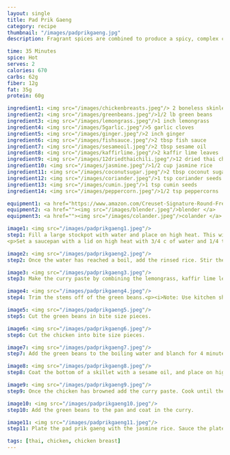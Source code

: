 ```yaml
---
layout: single
title: Pad Prik Gaeng
category: recipe
thumbnail: "/images/padprikgaeng.jpg"
description: Fragrant spices are combined to produce a spicy, complex curry paste. This thai red curry paste perfectly coats stir fried chicken and green beans for a dish that will excite your palate. 

time: 35 Minutes
spice: Hot
serves: 2
calories: 670
carbs: 62g
fiber: 12g
fat: 35g
protein: 60g

ingredient1: <img src="/images/chickenbreasts.jpeg"/> 2 boneless skinless chicken breasts
ingredient2: <img src="/images/greenbeans.jpeg"/>1/2 lb green beans
ingredient3: <img src="/images/lemongrass.jpeg"/>1 inch lemongrass
ingredient4: <img src="/images/5garlic.jpeg"/>5 garlic cloves
ingredient5: <img src="/images/ginger.jpeg"/>2 inch ginger
ingredient6: <img src="/images/fishsauce.jpeg"/>2 tbsp fish sauce
ingredient7: <img src="/images/sesameoil.jpeg"/>2 tbsp sesame oil
ingredient8: <img src="/images/kaffirlime.jpeg"/>2 kaffir lime leaves
ingredient9: <img src="/images/12driedthaichili.jpeg"/>12 dried thai chilis
ingredient10: <img src="/images/jasmine.jpeg"/>1/2 cup jasmine rice
ingredient11: <img src="/images/coconutsugar.jpeg"/>2 tbsp coconut sugar
ingredient12: <img src="/images/coriander.jpeg"/>1 tsp coriander seeds
ingredient13: <img src="/images/cumin.jpeg"/>1 tsp cumin seeds
ingredient14: <img src="/images/peppercorn.jpeg"/>1/2 tsp peppercorns

equipment1: <a href="https://www.amazon.com/Creuset-Signature-Round-French-Truffle/dp/B0076NOFSC/ref=as_li_ss_tl?s=kitchen&rps=1&ie=UTF8&qid=1481598867&sr=1-38&keywords=le+creuset&refinements=p_85:2470955011&th=1&linkCode=ll1&tag=cilalime09-20&linkId=9987204213f6c7ac4d1e12889972e623"><img src="/images/stockpot.jpeg"/>stockpot</a>
equipment2: <a href=""><img src="/images/blender.jpeg"/>blender </a>
equipment3: <a href=""><img src="/images/colander.jpeg"/>colander </a>

image1: <img src="/images/padprikgaeng1.jpeg"/>
step1: Fill a large stockpot with water and place on high heat. This will be used to blanch the green beans.
<p>Set a saucepan with a lid on high heat with 3/4 c of water and 1/4 teaspoon of salt. While waiting for the water to boil, place the rice in a bowl and fill it with water. Swish your hands in the rice until the water becomes cloudy, and then drain. Repeat two more times. </p>

image2: <img src="/images/padprikgaeng2.jpeg"/>
step2: Once the water has reached a boil, add the rinsed rice. Stir the pot to ensure that the rice is submerged. Reduce the heat to low, and cover. Cook the rice for 16 minutes, and remove from heat. Keep the lid on the pot until ready to serve.

image3: <img src="/images/padprikgaeng3.jpeg"/>
step3: Make the curry paste by combining the lemongrass, kaffir lime leaves, peppercorns, ginger, garlic, thai chiles, coriander, cumin, coconut sugar, fish sauce and 1/4 c of water in a blender. <p>Puree until smooth.</p>

image4: <img src="/images/padprikgaeng4.jpeg"/>
step4: Trim the stems off of the green beans.<p><i>Note: Use kitchen shears to make this task even easier! </i></p>

image5: <img src="/images/padprikgaeng5.jpeg"/>
step5: Cut the green beans in bite size pieces.

image6: <img src="/images/padprikgaeng6.jpeg"/>
step6: Cut the chicken into bite size pieces.

image7: <img src="/images/padprikgaeng7.jpeg"/>
step7: Add the green beans to the boiling water and blanch for 4 minutes. Transfer to a colander and drain.

image8: <img src="/images/padprikgaeng8.jpeg"/>
step8: Coat the bottom of a skillet with a sesame oil, and place on high heat. Once the oil is hot, add the chicken to the pan and sauté to brown the exterior.

image9: <img src="/images/padprikgaeng9.jpeg"/>
step9: Once the chicken has browned add the curry paste. Cook until the sauce reduces by half, approx. 3 minutes.

image10: <img src="/images/padprikgaeng10.jpeg"/>
step10: Add the green beans to the pan and coat in the curry.

image11: <img src="/images/padprikgaeng11.jpeg"/>
step11: Plate the pad prik gaeng with the jasmine rice. Sauce the plate generously.

tags: [thai, chicken, chicken breast]
---
```


